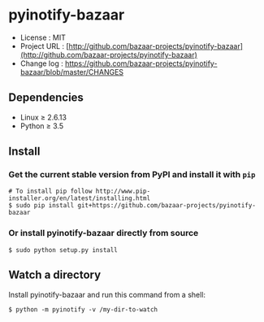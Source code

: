 # pyinotify-bazaar

* License          : MIT
* Project URL      : [http://github.com/bazaar-projects/pyinotify-bazaar](http://github.com/bazaar-projects/pyinotify-bazaar)
* Change log       : https://github.com/bazaar-projects/pyinotify-bazaar/blob/master/CHANGES


## Dependencies

* Linux ≥ 2.6.13
* Python ≥ 3.5


## Install

### Get the current stable version from PyPI and install it with `pip`

    # To install pip follow http://www.pip-installer.org/en/latest/installing.html
    $ sudo pip install git+https://github.com/bazaar-projects/pyinotify-bazaar 

### Or install pyinotify-bazaar directly from source

    $ sudo python setup.py install


## Watch a directory

Install pyinotify-bazaar and run this command from a shell:

    $ python -m pyinotify -v /my-dir-to-watch
